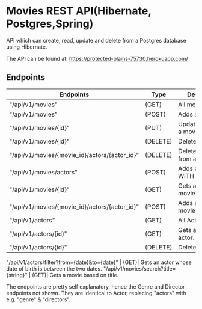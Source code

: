 # Movies REST API(Hibernate, Postgres,Spring)
API which can create, read, update and delete from a Postgres database using Hibernate.

The API can be found at: https://protected-plains-75730.herokuapp.com/

## Endpoints
Endpoints     | Type          | Description
------------- | ------------- | -------------
"/api/v1/movies"                           | (GET) | All movies
"/api/v1/movies"                           | (POST) | Adds a movies
"/api/v1/movies/{id}"                    | (PUT) | Updates/Replaces a movie
"/api/v1/movies/{id}"      | (DELETE)| Deletes a movie.
"/api/v1/movies/{movie_id}/actors/{actor_id}"      | (DELETE)| Deletes an actor from a movie.
"/api/v1/movies/actors"                    | (POST) | Adds a new movie WITH actors.
"/api/v1/movies/{id}"                | (GET)| Gets a specific movie
"/api/v1/movies/{movie_id}/actors/{actor_id}"      | (POST)| Adds an actor to a movie
"/api/v1/actors"       | (GET)| All Actors
"/api/v1/actors/{id}" | (GET)| Gets a specific actor.
"/api/v1/actors/{id}" | (DELETE)| Deletes an actor.

"/api/v1/actors/filter?from={date}&to={date}" | (GET)|  Gets an actor whose date of birth is between the two dates.
"/api/v1/movies/search?title={string}" | (GET)|  Gets a movie based on title.

The endpoints are pretty self explanatory, hence the Genre and Director endpoints not shown. They are identical to Actor, replacing "actors" with e.g. "genre" & "directors".
